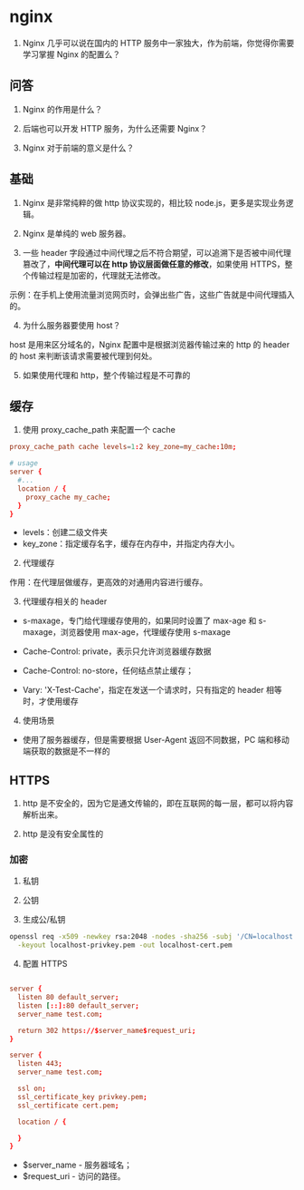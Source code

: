 # nginx

1. Nginx 几乎可以说在国内的 HTTP 服务中一家独大，作为前端，你觉得你需要学习掌握 Nginx 的配置么？

## 问答

1. Nginx 的作用是什么？

2. 后端也可以开发 HTTP 服务，为什么还需要 Nginx？

3. Nginx 对于前端的意义是什么？

## 基础

1. Nginx 是非常纯粹的做 http 协议实现的，相比较 node.js，更多是实现业务逻辑。

2. Nginx 是单纯的 web 服务器。

3. 一些 header 字段通过中间代理之后不符合期望，可以追溯下是否被中间代理篡改了，**中间代理可以在 http 协议层面做任意的修改**，如果使用 HTTPS，整个传输过程是加密的，代理就无法修改。

示例：在手机上使用流量浏览网页时，会弹出些广告，这些广告就是中间代理插入的。

4. 为什么服务器要使用 host？

host 是用来区分域名的，Nginx 配置中是根据浏览器传输过来的 http 的 header 的 host 来判断该请求需要被代理到何处。

5. 如果使用代理和 http，整个传输过程是不可靠的

## 缓存

1. 使用 proxy_cache_path 来配置一个 cache

```conf
proxy_cache_path cache levels=1:2 key_zone=my_cache:10m;

# usage
server {
  #...
  location / {
    proxy_cache my_cache;
  }
}
```

- levels：创建二级文件夹
- key_zone：指定缓存名字，缓存在内存中，并指定内存大小。

2. 代理缓存

作用：在代理层做缓存，更高效的对通用内容进行缓存。

3. 代理缓存相关的 header

- s-maxage，专门给代理缓存使用的，如果同时设置了 max-age 和 s-maxage，浏览器使用 max-age，代理缓存使用 s-maxage

- Cache-Control: private，表示只允许浏览器缓存数据
- Cache-Control: no-store，任何结点禁止缓存；

- Vary: 'X-Test-Cache'，指定在发送一个请求时，只有指定的 header 相等时，才使用缓存

4. 使用场景

- 使用了服务器缓存，但是需要根据 User-Agent 返回不同数据，PC 端和移动端获取的数据是不一样的

## HTTPS

1. http 是不安全的，因为它是通文传输的，即在互联网的每一层，都可以将内容解析出来。

2. http 是没有安全属性的

### 加密

1. 私钥

2. 公钥

3. 生成公/私钥

```sh
openssl req -x509 -newkey rsa:2048 -nodes -sha256 -subj '/CN=localhost' \
  -keyout localhost-privkey.pem -out localhost-cert.pem
```

4. 配置 HTTPS

```conf

server {
  listen 80 default_server;
  listen [::]:80 default_server;
  server_name test.com;

  return 302 https://$server_name$request_uri;
}

server {
  listen 443;
  server_name test.com;

  ssl on;
  ssl_certificate_key privkey.pem;
  ssl_certificate cert.pem;

  location / {

  }
}
```

- $server_name - 服务器域名；
- $request_uri - 访问的路径。
